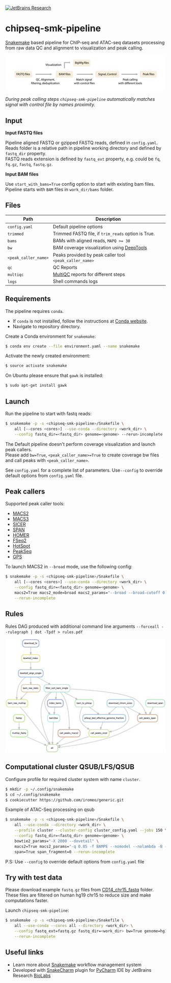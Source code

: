 [![JetBrains Research](https://jb.gg/badges/research.svg)](https://confluence.jetbrains.com/display/ALL/JetBrains+on+GitHub)

# chipseq-smk-pipeline

[Snakemake](https://snakemake.readthedocs.io/en/stable/) based pipeline for ChIP-seq and ATAC-seq datasets processing
from raw data QC and alignment to visualization and peak calling.

![Scheme](pipeline.png?raw=true "Pipeline")

*During peak calling steps `chipseq-smk-pipeline` automatically matches signal with control file by names proximity.*


Input
-----
**Input FASTQ files**

Pipeline aligned FASTQ or gzipped FASTQ reads, defined in `config.yaml`.<br>
Reads folder is a relative path in pipeline working directory and defined by `fastq_dir` property.<br>
FASTQ reads extension is defined by `fastq_ext` property, e.g. could be `fq`, `fq.gz`, `fastq`, `fastq.gz`.

**Input BAM files**

Use `start_with_bams=True` config option to start with existing bam files.<br>
Pipeline starts with `BAM` files in `work_dir/bams` folder.


Files
-----

| Path                 | Description                                                                          |
|----------------------|--------------------------------------------------------------------------------------|
| `config.yaml`        | Default pipeline options                                                             |
| `trimmed`            | Trimmed FASTQ file, if `trim_reads` option is True.                                  |
| `bams`               | BAMs with aligned reads, `MAPQ >= 30`                                                |
| `bw`                 | BAM coverage visualization using [DeepTools](https://doi.org/10.1093/nar/gku365)     |
| `<peak_caller_name>` | Peaks provided by peak caller tool `<peak_caller_name>`                              |
| `qc`                 | QC Reports                                                                           |
| `multiqc`            | [MultiQC](https://doi.org/10.1093/bioinformatics/btw354) reports for different steps |
| `logs`               | Shell commands logs                                                                  |

Requirements
------------
The pipeline requires `conda`.

* If `conda` is not installed,
  follow the instructions at
  [Conda website](https://conda.io/projects/conda/en/latest/user-guide/install/index.html).
* Navigate to repository directory.

Create a Conda environment for `snakemake`:

```bash
$ conda env create --file environment.yaml --name snakemake
```

Activate the newly created environment:

```bash
$ source activate snakemake
```

On Ubuntu please ensure that `gawk` is installed:

```bash
$ sudo apt-get install gawk
```

Launch
------

Run the pipeline to start with fastq reads:

```bash
$ snakemake -p -s <chipseq-smk-pipeline>/Snakefile \
    all [--cores <cores>] --use-conda --directory <work_dir> \
    --config fastq_dir=<fastq_dir> genome=<genome> --rerun-incomplete
```

The Default pipeline doesn't perform coverage visualization and launch peak callers.<br>
Please add `bw=True`, `<peak_caller_name>=True` to create coverage bw files and call peaks with `<peak_caller_name>`.

See `config.yaml` for a complete list of parameters. Use`--config` to override default options from `config.yaml` file.

Peak callers
------------
Supported peak caller tools:

* [MACS2](https://doi.org/10.1186/gb-2008-9-9-r137)
* [MACS3](https://macs3-project.github.io/MACS/)
* [SICER](https://doi.org/10.1093/bioinformatics/btp340)
* [SPAN](https://doi.org/10.1093/bioinformatics/btab376)
* [HOMER](https://doi.org/10.1016/j.molcel.2010.05.004)
* [FSeq2](https://doi.org/10.1093/nargab/lqab012)
* [HotSpot](https://doi.org/10.1038/ng.759)
* [PeakSeq](https://doi.org/10.1038/nbt.1518)
* [GPS](https://doi.org/10.1093/bioinformatics/btq590)

To launch MACS2 in `--broad` mode, use the following config:

```bash
$ snakemake -p -s <chipseq-smk-pipeline>/Snakefile \
    all [--cores <cores>] --use-conda --directory <work_dir> \
    --config fastq_dir=<fastq_dir> genome=<genome> \
    macs2=True macs2_mode=broad macs2_params="--broad --broad-cutoff 0.1" macs2_suffix=broad0.1 \
    --rerun-incomplete
```

Rules
-----
Rules DAG produced with additional command line arguments `--forceall --rulegraph | dot -Tpdf > rules.pdf`

![Rules](rules.png?raw=true "Rules DAG")

Computational cluster QSUB/LFS/QSUB
-----------------------------------

Configure profile for required cluster system with name `cluster`.

```bash
$ mkdir -p ~/.config/snakemake
$ cd ~/.config/snakemake
$ cookiecutter https://github.com/iromeo/generic.git
```

Example of ATAC-Seq processing on qsub

```bash
$ snakemake -p -s <chipseq-smk-pipeline>/Snakefile \
    all --use-conda --directory <work_dir> \
    --profile cluster --cluster-config cluster_config.yaml --jobs 150 \
    --config fastq_dir=<fastq_dir> genome=<genome> \
    bowtie2_params="-X 2000 --dovetail" \
    macs2=True macs2_params="-q 0.05 -f BAMPE --nomodel --nolambda -B --call-summits" \
    span=True span_fragment=0 --rerun-incomplete
```

P.S: Use `--config` to override default options from `config.yaml` file

Try with test data
------------------

Please download example `fastq.gz` files
from [CD14_chr15_fastq](https://artyomovlab.wustl.edu/publications/supp_materials/4Oleg/CD14_chr15_fastq/) folder.<br>
These files are filtered on human hg19 chr15 to reduce size and make computations faster.

Launch `chipseq-smk-pipeline`:

```bash
$ snakemake -p -s <chipseq-smk-pipeline>/Snakefile \
    all --use-conda --cores all --directory <work_dir> \
    --config fastq_ext=fastq.gz fastq_dir=<work_dir> bw=True genome=hg19 macs2=True sicer=True span=True \
    --rerun-incomplete
```

Useful links
------------

* Learn more about [Snakemake](https://snakemake.readthedocs.io/en/stable/) workflow management system
* Developed with [SnakeCharm](https://plugins.jetbrains.com/plugin/11947-snakecharm) plugin
  for [PyCharm](https://www.jetbrains.com/pycharm/) IDE by JetBrains
  Research [BioLabs](https://research.jetbrains.org/groups/biolabs)
